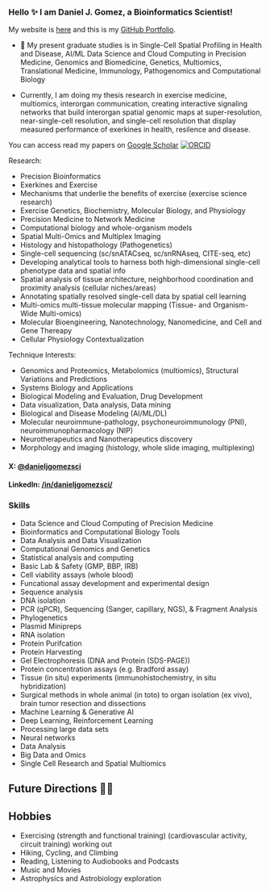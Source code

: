 ### Hello ✨ I am Daniel J. Gomez, a Bioinformatics Scientist!

My website is <a href="https://www.danieljgomez.org"> here</a> and this is my <a href="https://gomezdj.github.io">GitHub Portfolio</a>.

- 🔭 My present graduate studies is in Single-Cell Spatial Profiling in Health and Disease, AI/ML Data Science and Cloud Computing in Precision Medicine, Genomics and Biomedicine, Genetics, Multiomics, Translational Medicine, Immunology, Pathogenomics and Computational Biology

- Currently, I am doing my thesis research in exercise medicine, multiomics, interorgan communication, creating interactive signaling networks that build interorgan spatial genomic maps at super-resolution, near-single-cell resolution, and single-cell resolution that display measured performance of exerkines in health, resilence and disease.

You can access read my papers on [Google Scholar](https://scholar.google.com/citations?user=BcI2h_IAAAAJ&hl=en) [![ORCID](https://img.shields.io/static/v1?label=ORCID&message=0000-0002-8739-5062&color=green&style=flat-square&logo=orcid)]([https://orcid.org/0000-0002-8739-5062](https://orcid.org/0000-0002-5443-1813))

Research:
- Precision Bioinformatics
- Exerkines and Exercise
- Mechanisms that underlie the benefits of exercise (exercise science research)
- Exercise Genetics, Biochemistry, Molecular Biology, and Physiology
- Precision Medicine to Network Medicine
- Computational biology and whole-organism models
- Spatial Multi-Omics and Multiplex Imaging 
- Histology and histopathology (Pathogenetics) 
- Single-cell sequencing (sc/snATACseq, sc/snRNAseq, CITE-seq, etc)
- Developing analytical tools to harness both high-dimensional single-cell phenotype data and spatial info
- Spatial analysis of tissue architecture, neighborhood coordination and proximity analysis (cellular niches/areas)
- Annotating spatially resolved single-cell data by spatial cell learning
- Multi-omics multi-tissue molecular mapping (Tissue- and Organism-Wide Multi-omics)
- Molecular Bioengineering, Nanotechnology, Nanomedicine, and Cell and Gene Thereapy
- Cellular Physiology Contextualization 

Technique Interests:
- Genomics and Proteomics, Metabolomics (multiomics), Structural Variations and Predictions
- Systems Biology and Applications 
- Biological Modeling and Evaluation, Drug Development
- Data visualization, Data analysis, Data mining
- Biological and Disease Modeling (AI/ML/DL)
- Molecular neuroimmune-pathology, psychoneuroimmunology (PNI), neuroimmunopharmacology (NIP)
- Neurotherapeutics and Nanotherapeutics discovery
- Morphology and imaging (histology, whole slide imaging, multiplexing)


#### X: [@danieljgomezsci](https://x.com/danieljgomezsci) 
#### LinkedIn: [/in/danieljgomezsci/](https://www.linkedin.com/in/danieljgomezsci) 

### Skills
- Data Science and Cloud Computing of Precision Medicine
- Bioinformatics and Computational Biology Tools
- Data Analysis and Data Visualization
- Computational Genomics and Genetics 
- Statistical analysis and computing
- Basic Lab & Safety (GMP, BBP, IRB)
- Cell viability assays (whole blood)
- Funcational assay development and experimental design
- Sequence analysis
- DNA isolation
- PCR (qPCR), Sequencing (Sanger, capillary, NGS), & Fragment Analysis
- Phylogenetics
- Plasmid Minipreps
- RNA isolation
- Protein Purifcation
- Protein Harvesting
- Gel Electrophoresis (DNA and Protein (SDS-PAGE))
- Protein concentration assays (e.g. Bradford assay)
- Tissue (in situ) experiments (immunohistochemistry, in situ hybridization)
- Surgical methods in whole animal (in toto) to organ isolation (ex vivo), brain tumor resection and dissections
- Machine Learning & Generative AI
- Deep Learning, Reinforcement Learning
- Processing large data sets
- Neural networks
- Data Analysis 
- Big Data and Omics
- Single Cell Research and Spatial Multiomics

<h2>Future Directions &#x1F468;&#x200D;&#x1F4BB;</h2>


## Hobbies
- Exercising (strength and functional training) (cardiovascular activity, circuit training) working out
- Hiking, Cycling, and Climbing
- Reading, Listening to Audiobooks and Podcasts
- Music and Movies
- Astrophysics and Astrobiology exploration
	
</html>

